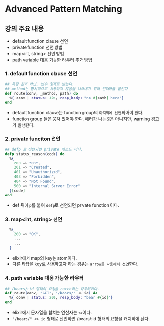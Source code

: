 # Advanced Pattern Matching

## 강의 주요 내용

* default function clause 선언 
* private function 선언 방법
* map<int, string> 선언 방법
* path variable 대응 가능한 라우터 추가 방법

### 1. default function clause 선언

```elixir
## 특정 값이 아닌, 변수 형태로 받는다.
## method는 명시적으로 사용하지 않음을 나타내기 위해 언더바를 붙인다
def route(conv, _method, path) do
  %{ conv | status: 404, resp_body: "no #{path} here"}
end
```

* default function clause는 function group의 `마지막에 선언`되어야 한다.
* function group 들은 뭉쳐 있어야 한다. 에러가 나는것은 아니지만, warning 경고가 발생한다.

### 2. private funciton 선언

```elixir
## defp 로 선언되면 private 메소드 이다.
defp status_reason(code) do
  %{
    200 => "OK",
    201 => "Created",
    401 => "Unauthorized",
    403 => "Forbidden",
    404 => "Not Found",
    500 => "Internal Server Error"
  }[code]
end
```

* def 뒤에 `p`를 붙여 `defp`로 선언되면 private function 이다.

### 3. map<int, string> 선언
```elixir
  %{
    200 => "OK",
    ...
    ...
  }
```

* elixir에서 map의 key는 atom이다.
* 다른 타입을 key로 사용하고자 하는 경우는 `arrow를 사용해서 선언`한다.

### 4. path variable 대응 가능한 라우터

```elixir
## /bears/:id 형태의 요청을 catch하는 라우터이다.
def route(conv, "GET", "/bears/" <> id) do
  %{ conv | status: 200, resp_body: "bear #{id}"}
end
```

* elixir에서 문자열을 합치는 연산자는  `<>`이다.
* `"/bears/" <> id` 형태로 선언하면 /bears/:id 형태의 요청을 캐치하게 된다.